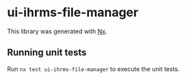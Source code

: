 # ui-ihrms-file-manager

This library was generated with [Nx](https://nx.dev).

## Running unit tests

Run `nx test ui-ihrms-file-manager` to execute the unit tests.
